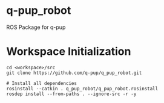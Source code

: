 # q-pup_robot
ROS Package for q-pup


# Workspace Initialization

```
cd <workspace>/src
git clone https://github.com/q-pup/q_pup_robot.git

# Install all dependencies
rosinstall --catkin . q_pup_robot/q_pup_robot.rosinstall
rosdep install --from-paths . --ignore-src -r -y
```
